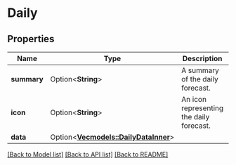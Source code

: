 # Daily

## Properties

Name | Type | Description | Notes
------------ | ------------- | ------------- | -------------
**summary** | Option<**String**> | A summary of the daily forecast. | [optional]
**icon** | Option<**String**> | An icon representing the daily forecast. | [optional]
**data** | Option<[**Vec<models::DailyDataInner>**](daily_data_inner.md)> |  | [optional]

[[Back to Model list]](../README.md#documentation-for-models) [[Back to API list]](../README.md#documentation-for-api-endpoints) [[Back to README]](../README.md)


